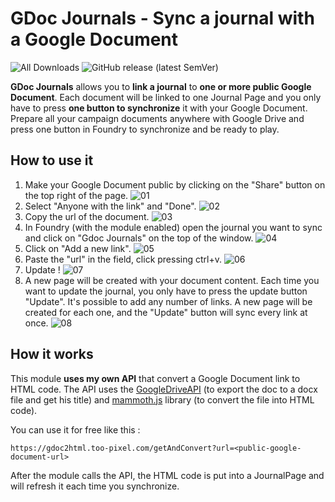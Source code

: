 # GDoc Journals - Sync a journal with a Google Document
![All Downloads](https://img.shields.io/github/downloads/TooPick/gdoc-journals-foundry-vtt/total?style=for-the-badge) ![GitHub release (latest SemVer)](https://img.shields.io/github/v/release/TooPick/gdoc-journals-foundry-vtt?style=for-the-badge)

**GDoc Journals** allows you to **link a journal** to **one or more public Google Document**. Each document will be linked to one Journal Page and you only have to press **one button to synchronize** it with your Google Document.
Prepare all your campaign documents anywhere with Google Drive and press one button in Foundry to synchronize and be ready to play.

## How to use it
 1. Make your Google Document public by clicking on the "Share" button on the top right of the page.
![01](https://user-images.githubusercontent.com/7482407/213572348-2472a882-b81e-4d64-8d78-7cf0ed05b7d3.png)
 2. Select "Anyone with the link" and "Done".
![02](https://user-images.githubusercontent.com/7482407/213572442-90ed1cf4-852f-4cda-8595-7c76142ccc88.png)
 3. Copy the url of the document.
![03](https://user-images.githubusercontent.com/7482407/213572509-f4fdc3a7-60fa-4475-accc-a6485c9e82f6.png)
 4. In Foundry (with the module enabled) open the journal you want to sync and click on "Gdoc Journals" on the top of the window.
![04](https://user-images.githubusercontent.com/7482407/213572567-d39a4fdd-dbe1-485f-8819-31ff2bac8448.png)
 5. Click on "Add a new link".
![05](https://user-images.githubusercontent.com/7482407/213572735-24d3006f-2c7b-4ee8-b39c-8e97d802f49d.png)
 6. Paste the "url" in the field, click pressing ctrl+v.
![06](https://user-images.githubusercontent.com/7482407/213572759-e16818a1-1035-4165-aa87-b3cea24be59a.png)
 7. Update !
![07](https://user-images.githubusercontent.com/7482407/213572801-2b0085b7-330c-4770-8f96-fa47fd241c84.png)
 8. A new page will be created with your document content. Each time you want to update the journal, you only have to press the update button "Update". It's possible to add any number of links. A new page will be created for each one, and the "Update" button will sync every link at once.
![08](https://user-images.githubusercontent.com/7482407/213572831-e5681100-bb77-43ce-a369-9a28853d29b9.png)

## How it works
This module **uses my own API** that convert a Google Document link to HTML code.
The API uses the [GoogleDriveAPI](https://developers.google.com/drive/api/v3/reference) (to export the doc to a docx file and get his title) and [mammoth.js](https://github.com/mwilliamson/mammoth.js) library (to convert the file into HTML code).

You can use it for free like this :

    https://gdoc2html.too-pixel.com/getAndConvert?url=<public-google-document-url>
  
After the module calls the API, the HTML code is put into a JournalPage and will refresh it each time you synchronize.


